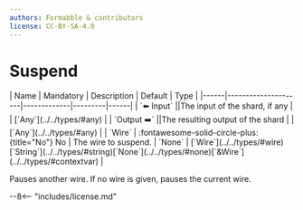 ```yaml
---
authors: Formabble & contributors
license: CC-BY-SA-4.0
---
```



# Suspend

<div class="sh-parameters" markdown="1">
| Name | Mandatory | Description | Default | Type |
|------|---------------------|-------------|---------|------|
| `⬅️ Input` ||The input of the shard, if any | | [`Any`](../../types/#any) |
| `Output ➡️` ||The resulting output of the shard | | [`Any`](../../types/#any) |
| `Wire` | :fontawesome-solid-circle-plus:{title="No"} No  | The wire to suspend. | `None` | [`Wire`](../../types/#wire)[`String`](../../types/#string)[`None`](../../types/#none)[`&Wire`](../../types/#contextvar) |

</div>

Pauses another wire. If no wire is given, pauses the current wire.

--8<-- "includes/license.md"

